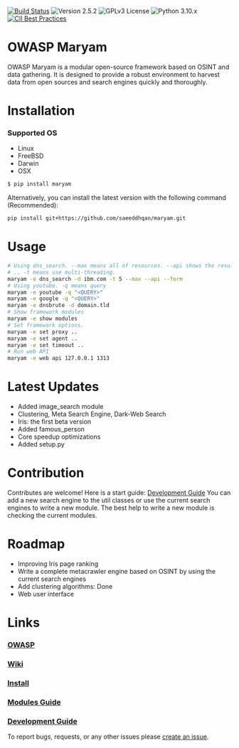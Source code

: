 [![Build Status](https://app.travis-ci.com/saeeddhqan/Maryam.svg?branch=master)](https://app.travis-ci.com/github/saeeddhqan/Maryam)
![Version 2.5.2](https://img.shields.io/badge/Version-2.5.1-green.svg)
![GPLv3 License](https://img.shields.io/badge/License-GPLv3-green.svg)
![Python 3.10.x](https://img.shields.io/badge/Python-3.10.x-green.svg)
[![CII Best Practices](https://bestpractices.coreinfrastructure.org/projects/4577/badge)](https://bestpractices.coreinfrastructure.org/projects/4577)

# OWASP Maryam

OWASP Maryam is a modular open-source framework based on OSINT and data gathering. It is designed to provide a robust environment to harvest data from open sources and search engines quickly and thoroughly.

# Installation

### Supported OS
 - Linux
 - FreeBSD
 - Darwin
 - OSX

```bash
$ pip install maryam
```
Alternatively, you can install the latest version with the following command (Recommended):
```bash
pip install git+https://github.com/saeeddhqan/maryam.git
```

# Usage

```bash
# Using dns_search. --max means all of resources. --api shows the results as json.
# .. -t means use multi-threading.
maryam -e dns_search -d ibm.com -t 5 --max --api --form 
# Using youtube. -q means query
maryam -e youtube -q "<QUERY>"
maryam -e google -q "<QUERY>"
maryam -e dnsbrute -d domain.tld
# Show framework modules
maryam -e show modules
# Set framework options.
maryam -e set proxy ..
maryam -e set agent ..
maryam -e set timeout ..
# Run web API
maryam -e web api 127.0.0.1 1313
```

# Latest Updates

 - Added image_search module
 - Clustering, Meta Search Engine, Dark-Web Search
 - Iris: the first beta version
 - Added famous_person
 - Core speedup optimizations
 - Added setup.py



# Contribution

Contributes are welcome! Here is a start guide: [Development Guide](https://github.com/saeeddhqan/maryam/wiki/Development-Guide)
You can add a new search engine to the util classes or use the current search engines to write a new module.
The best help to write a new module is checking the current modules.

# Roadmap

 - Improving Iris page ranking
 - Write a complete metacrawler engine based on OSINT by using the current search engines
 - Add clustering algorithms: Done
 - Web user interface

# Links
### [OWASP](https://owasp.org/www-project-maryam/)
### [Wiki](https://github.com/saeeddhqan/maryam/wiki)
### [Install](https://github.com/saeeddhqan/maryam/wiki#install)
### [Modules Guide](https://github.com/saeeddhqan/maryam/wiki/modules)
### [Development Guide](https://github.com/saeeddhqan/maryam/wiki/Development-Guide)

To report bugs, requests, or any other issues please [create an issue](https://github.com/saeeddhqan/maryam/issues).
